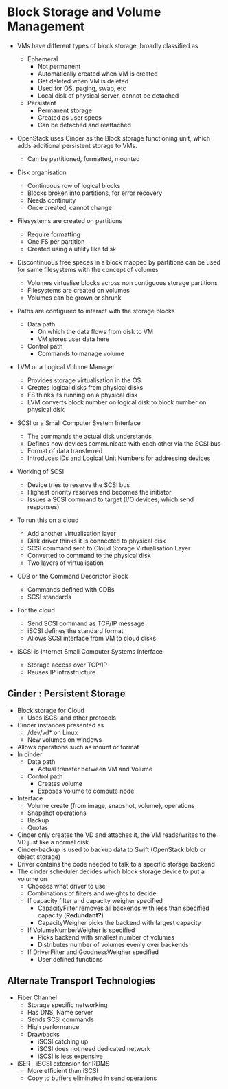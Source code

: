 # Block Storage and Volume Management

- VMs have different types of block storage, broadly classified as 
  - Ephemeral
    - Not permanent
    - Automatically created when VM is created
    - Get deleted when VM is deleted
    - Used for OS, paging, swap, etc
    - Local disk of physical server, cannot be detached
  - Persistent
    - Permanent storage
    - Created as user specs
    - Can be detached and reattached

- OpenStack uses Cinder as the Block storage functioning unit, which adds additional persistent storage to VMs.
  - Can be partitioned, formatted, mounted

- Disk organisation
  - Continuous row of logical blocks
  - Blocks broken into partitions, for error recovery
  - Needs continuity
  - Once created, cannot change

- Filesystems are created on partitions
  - Require formatting
  - One FS per partition
  - Created using a utility like fdisk

- Discontinuous free spaces in a block mapped by partitions can be used for same filesystems with the concept of volumes
  - Volumes virtualise blocks across non contiguous storage partitions
  - Filesystems are created on volumes
  - Volumes can be grown or shrunk

- Paths are configured to interact with the storage blocks
  - Data path
    - On which the data flows from disk to VM
    - VM stores user data here
  - Control path
    - Commands to manage volume

- LVM or a Logical Volume Manager
  - Provides storage virtualisation in the OS
  - Creates logical disks from physical disks
  - FS thinks its running on a physical disk
  - LVM converts block number on logical disk to block number on physical disk

- SCSI or a Small Computer System Interface
  - The commands the actual disk understands
  - Defines how devices communicate with each other via the SCSI bus
  - Format of data transferred
  - Introduces IDs and Logical Unit Numbers for addressing devices

- Working of SCSI
  - Device tries to reserve the SCSI bus
  - Highest priority reserves and becomes the initiator
  - Issues a SCSI command to target (I/O devices, which send responses)

- To run this on a cloud    
  - Add another virtualisation layer
  - Disk driver thinks it is connected to physical disk
  - SCSI command sent to Cloud Storage Virtualisation Layer
  - Converted to command to the physical disk
  - Two layers of virtualisation

- CDB or the Command Descriptor Block
  - Commands defined with CDBs
  - SCSI standards

- For the cloud
  - Send SCSI command as TCP/IP message
  - iSCSI defines the standard format
  - Allows SCSI interface from VM to cloud disks

- iSCSI is Internet Small Computer Systems Interface
  - Storage access over TCP/IP
  - Reuses IP infrastructure

## Cinder : Persistent Storage

- Block storage for Cloud 
  - Uses iSCSI and other protocols
- Cinder instances presented as
  - /dev/vd* on Linux
  - New volumes on windows
- Allows operations such as mount or format
- In cinder
  - Data path
    - Actual transfer between VM and Volume
  - Control path
    - Creates volume
    - Exposes volume to compute node
- Interface
  - Volume create {from image, snapshot, volume}, operations
  - Snapshot operations
  - Backup
  - Quotas
- Cinder only creates the VD and attaches it, the VM reads/writes to the VD just like a normal disk
- Cinder-backup is used to backup data to Swift (OpenStack blob or object storage)
- Driver contains the code needed to talk to a specific storage backend
- The cinder scheduler decides which block storage device to put a volume on
  - Chooses what driver to use
  - Combinations of filters and weights to decide
  - If capacity filter and capacity weigher specified
    - CapacityFilter removes all backends with less than specified capacity (<b>Redundant?</b>)
    - CapacityWeigher picks the backend with largest capacity
  - If VolumeNumberWeigher is specified
    - Picks backend with smallest number of volumes
    - Distributes number of volumes evenly over backends
  - If DriverFilter and GoodnessWeigher specified
    - User defined functions

## Alternate Transport Technologies

- Fiber Channel
  - Storage specific networking
  - Has DNS, Name server
  - Sends SCSI commands
  - High performance
  - Drawbacks
    - iSCSI catching up
    - iSCSI does not need dedicated network
    - iSCSI is less expensive
- iSER - iSCSI extension for RDMS
  - More efficient than iSCSI
  - Copy to buffers eliminated in send operations